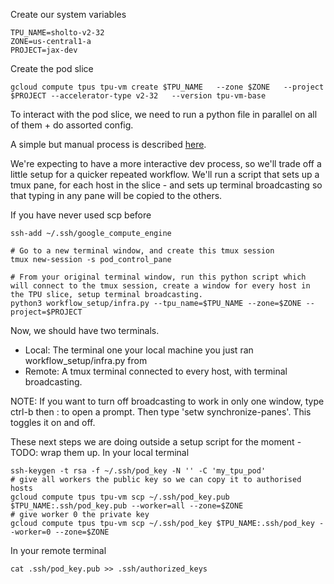 Create our system variables

```
TPU_NAME=sholto-v2-32
ZONE=us-central1-a
PROJECT=jax-dev
```

Create the pod slice
```
gcloud compute tpus tpu-vm create $TPU_NAME   --zone $ZONE   --project $PROJECT --accelerator-type v2-32   --version tpu-vm-base
```

To interact with the pod slice, we need to run a python file in parallel on all of them + do assorted config. 

A simple but manual process is described [here](https://cloud.google.com/tpu/docs/jax-pods). 

We're expecting to have a more interactive dev process, so we'll trade off a little setup for a quicker repeated workflow. We'll run a script that sets up a tmux pane, for each host in the slice - and sets up terminal broadcasting so that typing in any pane will be copied to the others. 

If you have never used scp before

```
ssh-add ~/.ssh/google_compute_engine
```

```
# Go to a new terminal window, and create this tmux session
tmux new-session -s pod_control_pane

# From your original terminal window, run this python script which will connect to the tmux session, create a window for every host in the TPU slice, setup terminal broadcasting. 
python3 workflow_setup/infra.py --tpu_name=$TPU_NAME --zone=$ZONE --project=$PROJECT
```
 
Now, we should have two terminals. 
- Local: The terminal one your local machine you just ran workflow_setup/infra.py from
- Remote: A tmux terminal connected to every host, with terminal broadcasting.

NOTE: If you want to turn off broadcasting to work in only one window, type ctrl-b then : to open a prompt. Then type 'setw synchronize-panes'. This toggles it on and off. 

These next steps we are doing outside a setup script for the moment - TODO: wrap them up. 
In your local terminal

```
ssh-keygen -t rsa -f ~/.ssh/pod_key -N '' -C 'my_tpu_pod'
# give all workers the public key so we can copy it to authorised hosts
gcloud compute tpus tpu-vm scp ~/.ssh/pod_key.pub $TPU_NAME:.ssh/pod_key.pub --worker=all --zone=$ZONE
# give worker 0 the private key
gcloud compute tpus tpu-vm scp ~/.ssh/pod_key $TPU_NAME:.ssh/pod_key --worker=0 --zone=$ZONE

```
In your remote terminal

```
cat .ssh/pod_key.pub >> .ssh/authorized_keys
```
